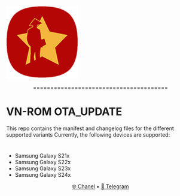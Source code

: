 
![VN-Logo](https://raw.githubusercontent.com/xuanhoa8687/VN-ROM_OTA_UPDATE/fourteen/ic_launcher.png)
<p align="center">
=======================================
</p>

# VN-ROM OTA_UPDATE
This repo contains the manifest and changelog files for the different supported variants
Currently, the following devices are supported:
#
- Samsung Galaxy S21x
- Samsung Galaxy S22x
- Samsung Galaxy S23x
- Samsung Galaxy S24x
</p>

<p align="center">
  <a href="https://t.me/vnromchannel">🌐 Chanel</a>
  •
  <a href="https://t.me/vnromsupporten">💬 Telegram</a>
</p>
